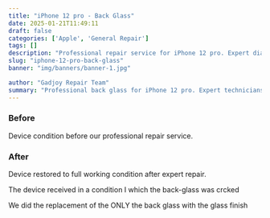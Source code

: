 ```yaml
---
title: "iPhone 12 pro - Back Glass"
date: 2025-01-21T11:49:11
draft: false
categories: ['Apple', 'General Repair']
tags: []
description: "Professional repair service for iPhone 12 pro. Expert diagnosis and quality repairs in Bangalore."
slug: "iphone-12-pro-back-glass"
banner: "img/banners/banner-1.jpg"

author: "Gadjoy Repair Team"
summary: "Professional back glass for iPhone 12 pro. Expert technicians, quality parts, warranty included."
---
```


### Before

Device condition before our professional repair service.

### After

Device restored to full working condition after expert repair.

The device received in a condition I which the back-glass was crcked

We did the replacement of the ONLY the back glass with the glass finish